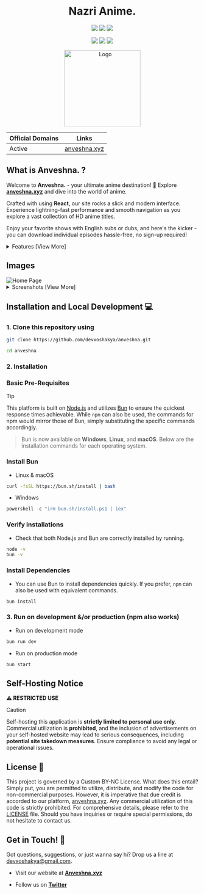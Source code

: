 <h1 align="center">
Nazri Anime.
</h1>

<p align="center">
  <a href="#"><img src="https://img.shields.io/badge/typescript-%23007acc.svg?style=for-the-badge&logo=typescript&logoColor=%23ffffff"/></a>
  <a href="#"><img src="https://img.shields.io/badge/react-%2320232a.svg?style=for-the-badge&logo=react&logoColor=%2361DAFB"/></a>
  <a href="#"><img src="https://img.shields.io/badge/styled--components-742b66.svg?style=for-the-badge&logo=styled-components&logoColor=#e682d5"/></a>
</p>

<p align="center">
  <a href="#"><img src="https://img.shields.io/badge/Node.js-339933.svg?style=for-the-badge&logo=node.js&logoColor=white"/></a>
  <a href="#"><img src="https://img.shields.io/badge/Bun.js-febbd0.svg?style=for-the-badge&logo=bun&logoColor=f9f1e1"/></a>
  <a href="#"><img src="https://img.shields.io/badge/vercel-%23000000.svg?style=for-the-badge&logo=vercel&logoColor=white"/></a>
</p>

<p align="center">
  <a href="https://www.anveshna.xyz" target="_blank">
    <img src="https://raw.githubusercontent.com/devxoshakya/anveshna/main/src/images/icon.png" alt="Logo" width="200"/>
  </a>
</p>



<div align="center" >

| Official Domains | Links                                      |
| ---------------- | ------------------------------------------ |
| Active              | [anveshna.xyz](https://www.anveshna.xyz)       |

</div>

## What is Anveshna. ?

Welcome to **Anveshna.** - your ultimate anime destination! 🤯 Explore **[anveshna.xyz](https://www.anveshna.xyz)** and dive into the world of anime.

Crafted with using **React**, our site rocks a slick and modern interface. Experience lightning-fast performance and smooth navigation as you explore a vast collection of HD anime titles.

Enjoy your favorite shows with English subs or dubs, and here's the kicker - you can download individual episodes hassle-free, no sign-up required!

<!-- ## Features 🪴 -->

<details>
<summary>Features [View More]</summary>

### General

- Latest Anime support
- User-friendly interface
- Mobile responsive
- Fast page load
- Dark theme

### Watch Page

- **Player**
  - Autoplay next episode
  - Skip op/ed button
  - Theater mode


</details>

## Images

<div style="text-align: left;">
  <img src="https://raw.githubusercontent.com/devxoshakya/anveshna/main/src/images/home.png" alt="Home Page" style="max-width: 70%;" >
  <details>
  <summary>Screenshots [View More]</summary>
  <br>
  <img src="https://raw.githubusercontent.com/devxoshakya/anveshna/main/src/images/initial.png" alt="Splash Page" style="max-width: 70%;">
  <img src="https://raw.githubusercontent.com/devxoshakya/anveshna/main/src/images/watch.png" alt="Watch Page" style="max-width: 70%;">
  </details>
</div>

## Installation and Local Development 💻

### 1. Clone this repository using

```bash
git clone https://github.com/devxoshakya/anveshna.git
```

```bash
cd anveshna
```

### 2. Installation

### Basic Pre-Requisites

> [!TIP]
> This platform is built on [Node.js](https://nodejs.org/) and utilizes [Bun](https://bun.sh/) to ensure the quickest response times achievable. While `npm` can also be used, the commands for npm would mirror those of Bun, simply substituting the specific commands accordingly.

> Bun is now available on **Windows**, **Linux**, and **macOS**. Below are the installation commands for each operating system.

### Install Bun

- Linux & macOS

```bash
curl -fsSL https://bun.sh/install | bash
```

- Windows

```powershell
powershell -c "irm bun.sh/install.ps1 | iex"
```

### Verify installations

- Check that both Node.js and Bun are correctly installed by running.

```bash
node -v
bun -v
```

### Install Dependencies

- You can use Bun to install dependencies quickly. If you prefer, `npm` can also be used with equivalent commands.

```bash
bun install
```


### 3. Run on development &/or production (npm also works)

- Run on development mode

```bash
bun run dev
```

- Run on production mode

```bash
bun start
```

## Self-Hosting Notice

**⚠️ RESTRICTED USE**

> [!CAUTION]
> Self-hosting this application is **strictly limited to personal use only**. Commercial utilization is **prohibited**, and the inclusion of advertisements on your self-hosted website may lead to serious consequences, including **potential site takedown measures**. Ensure compliance to avoid any legal or operational issues.

## License 📝

This project is governed by a Custom BY-NC License. What does this entail? Simply put, you are permitted to utilize, distribute, and modify the code for non-commercial purposes. However, it is imperative that due credit is accorded to our platform, [anveshna.xyz](https://www.anveshna.xyz). Any commercial utilization of this code is strictly prohibited. For comprehensive details, please refer to the [LICENSE](LICENSE) file. Should you have inquiries or require special permissions, do not hesitate to contact us.


## Get in Touch! 📧

Got questions, suggestions, or just wanna say hi? Drop us a line at <devxoshakya@gmail.com>.

- Visit our website at **[Anveshna.xyz](https://www.anveshna.xyz)**

- Follow us on **[Twitter](https://twitter.com/devxoshakya)**

